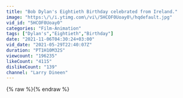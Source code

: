 ```yaml
---
title: "Bob Dylan's Eightieth Birthday celebrated from Ireland."
image: "https:\/\/i.ytimg.com\/vi\/5HCOF0Uoay0\/hqdefault.jpg"
vid_id: "5HCOF0Uoay0"
categories: "Film-Animation"
tags: ["Dylan's","Eightieth","Birthday"]
date: "2021-11-06T04:30:24+03:00"
vid_date: "2021-05-29T22:40:07Z"
duration: "PT1H10M32S"
viewcount: "196235"
likeCount: "4115"
dislikeCount: "139"
channel: "Larry Dineen"
---
```

{% raw %}{% endraw %}
